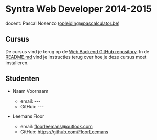 Syntra Web Developer 2014-2015
==============================

docent: Pascal Nosenzo (opleiding@pascalculator.be)


## Cursus

De cursus vind je terug op de [Web Backend GitHub repository](https://github.com/pascalculator/web-backend). In de [README.md](https://github.com/pascalculator/web-backend/blob/master/README.md) vind je instructies terug over hoe je deze cursus moet installeren.


## Studenten

- Naam Voornaam
	- email: ---
	- GitHub: ---

- Leemans Floor
	- email: floorleemans@outlook.com
	- GitHub: https://github.com/FloorLeemans

